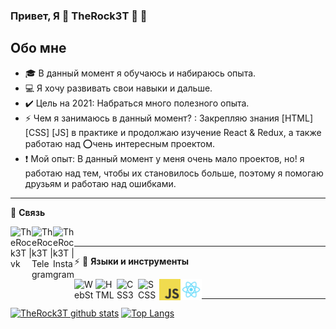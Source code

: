 ### Привет, Я 🌟 TheRock3T 🌟  👋

## Обо мне

- 🎓 В данный момент я обучаюсь и набираюсь опыта.
- 💻 Я хочу развивать свои навыки и дальше.
- ✔️ Цель на 2021: Набраться много полезного опыта.
- ⚡ Чем я занимаюсь в данный момент? : Закрепляю знания [HTML] [CSS] [JS] в практике и продолжаю изучение React & Redux, а также работаю над ⭕чень интересным проектом. 
- ❗ Мой опыт: В данный момент у меня очень мало проектов, но! я работаю над тем, чтобы их становилось больше, поэтому я помогаю друзьям и работаю над ошибками. 

---

👥 **Связь**

[<img align="left" alt="TheRock3T | vk" width="34px" src="https://cdn.jsdelivr.net/npm/simple-icons@3.12.1/icons/vk.svg" />][vk]
[<img align="left" alt="TheRock3T | Telegram" width="34px" src="https://cdn.jsdelivr.net/npm/simple-icons@3.12.1/icons/telegram.svg" />][telegram]
[<img align="left" alt="TheRock3T | Instagram" width="34px" src="https://cdn.jsdelivr.net/npm/simple-icons@v3/icons/instagram.svg" />][instagram]

<br />

---

:zap: 👥 **Языки и инструменты**

[<img align="left" alt="WebStorm" width="34px" height="34px" src="https://upload.wikimedia.org/wikipedia/commons/thumb/7/71/WebStorm_Icon.png/600px-WebStorm_Icon.png" />][webdevplaylist]
[<img align="left" alt="HTML5" width="34px" height="34px"  src="https://upload.wikimedia.org/wikipedia/commons/thumb/6/61/HTML5_logo_and_wordmark.svg/80px-HTML5_logo_and_wordmark.svg.png" />][webdevplaylist]
[<img align="left" alt="CSS3" width="34px" height="34px" src="https://upload.wikimedia.org/wikipedia/commons/thumb/d/d5/CSS3_logo_and_wordmark.svg/57px-CSS3_logo_and_wordmark.svg.png" />][webdevplaylist]
[<img align="left" alt="SCSS" width="34px" height="34px" src="https://upload.wikimedia.org/wikipedia/commons/thumb/9/96/Sass_Logo_Color.svg/107px-Sass_Logo_Color.svg.png" />][webdevplaylist]
[<img align="left" alt="JavaScript" width="34px" height="34px" src="https://raw.githubusercontent.com/github/explore/80688e429a7d4ef2fca1e82350fe8e3517d3494d/topics/javascript/javascript.png" />][jsplaylist]
[<img align="left" alt="React" width="34px" height="34px" src="https://raw.githubusercontent.com/github/explore/80688e429a7d4ef2fca1e82350fe8e3517d3494d/topics/react/react.png" />][reactplaylist]


<br />

---

[![TheRock3T github stats](https://github-readme-stats.vercel.app/api?username=TheRock3T)](https://github.com/anuraghazra/github-readme-stats) [![Top Langs](https://github-readme-stats.vercel.app/api/top-langs/?username=TheRock3T&layout=compact)](https://github.com/anuraghazra/github-readme-stats)

[telegram]: https://t.me/therock3t
[instagram]: https://instagram.com/therock3t_
[vk]: https://vk.com/therock3t
[reactplaylist]: https://www.youtube.com/playlist?list=PLcvhF2Wqh7DNVy1OCUpG3i5lyxyBWhGZ8
[jsplaylist]: https://www.youtube.com/playlist?list=PLqKQF2ojwm3l4oPjsB9chrJmlhZ-zOzWT
[webdevplaylist]: https://www.jetbrains.com/ru-ru/
